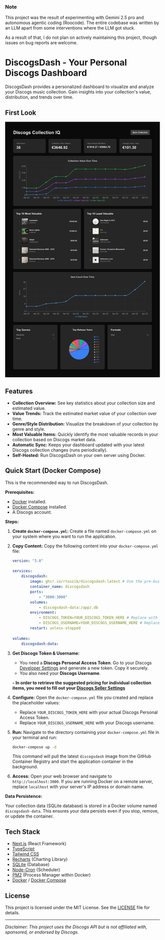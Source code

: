 ### Note

This project was the result of experimenting with Gemini 2.5 pro and autonomous agentic coding (Roocode).
The entire codebase was written by an LLM apart from some interventions where the LLM got stuck.

As a result of that, I do not plan on actively maintaining this project, though issues on bug reports are welcome.

# DiscogsDash - Your Personal Discogs Dashboard

DiscogsDash provides a personalized dashboard to visualize and analyze your Discogs music collection. Gain insights into your collection's value, distribution, and trends over time.

## First Look

![](screenshots/DiscogsDash_Mockup.png)

## Features

-   **Collection Overview:** See key statistics about your collection size and estimated value.
-   **Value Trends:** Track the estimated market value of your collection over time.
-   **Genre/Style Distribution:** Visualize the breakdown of your collection by genre and style.
-   **Most Valuable Items:** Quickly identify the most valuable records in your collection based on Discogs market data.
-   **Automatic Sync:** Keeps your dashboard updated with your latest Discogs collection changes (runs periodically).
-   **Self-Hosted:** Run DiscogsDash on your own server using Docker.

## Quick Start (Docker Compose)

This is the recommended way to run DiscogsDash.

**Prerequisites:**

-   [Docker](https://docs.docker.com/get-docker/) installed.
-   [Docker Compose](https://docs.docker.com/compose/install/) installed.
-   A Discogs account.

**Steps:**

1.  **Create `docker-compose.yml`:**
    Create a file named `docker-compose.yml` on your system where you want to run the application.

2.  **Copy Content:**
    Copy the following content into your `docker-compose.yml` file:

    ```yaml
    version: "3.8"

    services:
        discogsdash:
            image: ghcr.io/rtuszik/discogsdash:latest # Use the pre-built image
            container_name: discogsdash
            ports:
                - "3000:3000"
            volumes:
                - discogsdash-data:/app/.db
            environment:
                - DISCOGS_TOKEN=YOUR_DISCOGS_TOKEN_HERE # Replace with your actual token
                - DISCOGS_USERNAME=YOUR_DISCOGS_USERNAME_HERE # Replace with your Discogs username
            restart: unless-stopped

    volumes:
        discogsdash-data:
    ```

3.  **Get Discogs Token & Username:**

    -   You need a **Discogs Personal Access Token**. Go to your Discogs [Developer Settings](https://www.discogs.com/settings/developers) and generate a new token. Copy it securely.
    -   You also need your **Discogs Username**.

    **- In order to retrieve the suggested pricing for individual collection items, you need to fill out your [Discogs Seller Settings](https://www.discogs.com/settings/seller/)**

4.  **Configure:**
    Open the `docker-compose.yml` file you created and replace the placeholder values:

    -   Replace `YOUR_DISCOGS_TOKEN_HERE` with your actual Discogs Personal Access Token.
    -   Replace `YOUR_DISCOGS_USERNAME_HERE` with your Discogs username.

5.  **Run:**
    Navigate to the directory containing your `docker-compose.yml` file in your terminal and run:

    ```bash
    docker-compose up -d
    ```

    This command will pull the latest `discogsdash` image from the GitHub Container Registry and start the application container in the background.

6.  **Access:**
    Open your web browser and navigate to `http://localhost:3000`. If you are running Docker on a remote server, replace `localhost` with your server's IP address or domain name.

**Data Persistence:**

Your collection data (SQLite database) is stored in a Docker volume named `discogsdash-data`. This ensures your data persists even if you stop, remove, or update the container.

## Tech Stack

-   [Next.js](https://nextjs.org/) (React Framework)
-   [TypeScript](https://www.typescriptlang.org/)
-   [Tailwind CSS](https://tailwindcss.com/)
-   [Recharts](https://recharts.org/) (Charting Library)
-   [SQLite](https://www.sqlite.org/index.html) (Database)
-   [Node-Cron](https://github.com/node-cron/node-cron) (Scheduler)
-   [PM2](https://github.com/Unitech/pm2) (Process Manager within Docker)
-   [Docker](https://www.docker.com/) / [Docker Compose](https://docs.docker.com/compose/)

## License

This project is licensed under the MIT License. See the [LICENSE](LICENSE) file for details.

---

_Disclaimer: This project uses the Discogs API but is not affiliated with, sponsored, or endorsed by Discogs._
